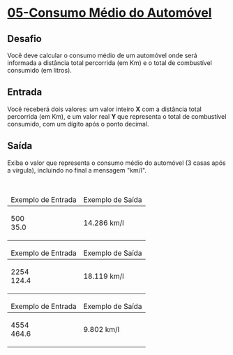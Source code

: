 <h1>
<a target="_blank" href="https://github.com/JefersonMelo/07-DIO/blob/master/04-HTML-Web-Developer/04-Fundamentos-Aritmeticos-em-JavaScript/05-Consumo-Medio-do-Automovel/js/Consumo-Medio-do-Automovel.js">
05-Consumo Médio do Automóvel</a>
</h1>

<div><div>
<div>
<h2>Desafio</h2>

<p>Você deve calcular&nbsp;o consumo médio de um automóvel onde será informada&nbsp;a distância total percorrida (em Km) e o total de combustível consumido (em litros).</p>
</div>

<h2>Entrada</h2>

<div>
<p>Você receberá dois valores: um&nbsp;valor inteiro <strong>X</strong> com a distância total percorrida (em Km), e um valor real <strong>Y </strong>que representa o total de combustível consumido, com um dígito após o ponto decimal.</p>
</div>

<h2>Saída</h2>

<div>
<p>Exiba o valor que representa o consumo médio do automóvel (3 casas após a vírgula), incluindo no final a&nbsp;mensagem "km/l".</p>
</div>

<div>&nbsp;</div>

<table>
	<thead>
		<tr>
			<td>Exemplo de Entrada</td>
			<td>Exemplo de Saída</td>
		</tr>
	</thead>
	<tbody>
		<tr>
			<td>
			<p>500<br>
			35.0</p>
			</td>
			<td>
			<p>14.286 km/l</p>
			</td>
		</tr>
	</tbody>
</table>

<table>
	<thead>
		<tr>
			<td>Exemplo de Entrada</td>
			<td>Exemplo de Saída</td>
		</tr>
	</thead>
	<tbody>
		<tr>
			<td>
			<p>2254<br>
			124.4</p>
			</td>
			<td>
			<p>18.119 km/l</p>
			</td>
		</tr>
	</tbody>
</table>

<table>
	<thead>
		<tr>
			<td>Exemplo de Entrada</td>
			<td>Exemplo de Saída</td>
		</tr>
	</thead>
	<tbody>
		<tr>
			<td>
			<p>4554<br>
			464.6</p>
			</td>
			<td>
			<p>9.802 km/l</p>
			</td>
		</tr>
	</tbody>
</table>
</div> <br><br></div>
